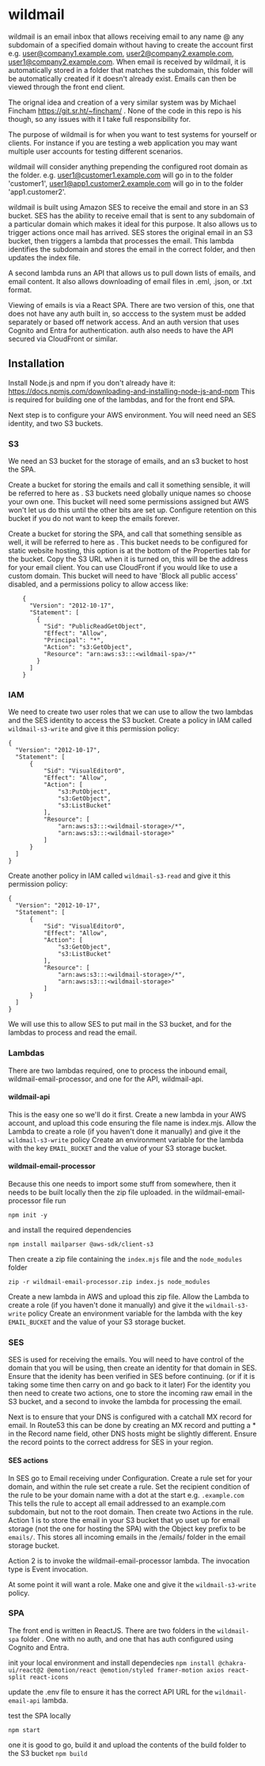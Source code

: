 # wildmail

wildmail is an email inbox that allows receiving email to any name @ any subdomain of a specified domain without having to create the account first e.g. user@company1.example.com, user2@company2.example.com, user1@company2.example.com. When email is received by wildmail, it is automatically stored in a folder that matches the subdomain, this folder will be automatically created if it doesn't already exist. Emails can then be viewed through the front end client.

The orignal idea and creation of a very similar system was by Michael Fincham https://git.sr.ht/~fincham/ . None of the code in this repo is his though, so any issues with it I take full responsibility for.

The purpose of wildmail is for when you want to test systems for yourself or clients. For instance if you are testing a web application you may want multiple user accounts for testing different scenarios. 

wildmail will consider anything prepending the configured root domain as the folder.  e.g. user1@customer1.example.com will go in to the folder 'customer1', user1@app1.customer2.example.com will go in to the folder 'app1.customer2'.

wildmail is built using Amazon SES to receive the email and store in an S3 bucket. SES has the ability to receive email that is sent to any subdomain of a particular domain which makes it ideal for this purpose. It also allows us to trigger actions once mail has arrived. SES stores the original email in an S3 bucket, then triggers a lambda that processes the email. This lambda identifies the subdomain and stores the email in the correct folder, and then updates the index file.

A second lambda runs an API that allows us to pull down lists of emails, and email content. It also allows downloading of email files in .eml, .json, or .txt format.

Viewing of emails is via a React SPA. There are two version of this, one that does not have any auth built in, so acccess to the system must be added separately or based off network access. And an auth version that uses Cognito and Entra for authentication. auth also needs to have the API secured via CloudFront or similar.

## Installation

Install Node.js and npm if you don't already have it: https://docs.npmjs.com/downloading-and-installing-node-js-and-npm
This is required for building one of the lambdas, and for the front end SPA. 

Next step is to configure your AWS environment. You will need need an SES identity, and two S3 buckets.

### S3
  We need an S3 bucket for the storage of emails, and an s3 bucket to host the SPA.

  Create a bucket for storing the emails and call it something sensible, it will be referred to here as <wildmail-storage>. S3 buckets need globally unique names so choose your own one. This bucket will need some permissions assigned but AWS won't let us do this until the other bits are set up.
  Configure retention on this bucket if you do not want to keep the emails forever.

  Create a bucket for storing the SPA, and call that something sensible as well, it will be referred to here as <wildmail-spa>. This bucket needs to be configured for static website hosting, this option is at the bottom of the Properties tab for the bucket. Copy the S3 URL when it is turned on, this will be the address for your email client. You can use CloudFront if you would like to use a custom domain.
    This bucket will need to have 'Block all public access' disabled, and a permissions policy to allow access like:
```
    {
      "Version": "2012-10-17",
      "Statement": [
        {
          "Sid": "PublicReadGetObject",
          "Effect": "Allow",
          "Principal": "*",
          "Action": "s3:GetObject",
          "Resource": "arn:aws:s3:::<wildmail-spa>/*"
        }
      ]
    }
```

### IAM

  We need to create two user roles that we can use to allow the two lambdas and the SES identity to access the S3 bucket.
  Create a policy in IAM called `wildmail-s3-write` and give it this permission policy:
  ```
  {
    "Version": "2012-10-17",
    "Statement": [
        {
            "Sid": "VisualEditor0",
            "Effect": "Allow",
            "Action": [
                "s3:PutObject",
                "s3:GetObject",
                "s3:ListBucket"
            ],
            "Resource": [
                "arn:aws:s3:::<wildmail-storage>/*",
                "arn:aws:s3:::<wildmail-storage>"
            ]
        }
    ]
}
```

Create another policy in IAM called `wildmail-s3-read` and give it this permission policy:

  ```
  {
    "Version": "2012-10-17",
    "Statement": [
        {
            "Sid": "VisualEditor0",
            "Effect": "Allow",
            "Action": [
                "s3:GetObject",
                "s3:ListBucket"
            ],
            "Resource": [
                "arn:aws:s3:::<wildmail-storage>/*",
                "arn:aws:s3:::<wildmail-storage>"
            ]
        }
    ]
  }
  ```

We will use this to allow SES to put mail in the S3 bucket, and for the lambdas to process and read the email. 


### Lambdas

  There are two lambdas required, one to process the inbound email, wildmail-email-processor, and one for the API, wildmail-api. 

  #### wildmail-api
  This is the easy one so we'll do it first. Create a new lambda in your AWS account, and upload this code ensuring the file name is index.mjs.
  Allow the Lambda to create a role (if you haven't done it manually) and give it the `wildmail-s3-write` policy
  Create an environment variable for the lambda with the key `EMAIL_BUCKET` and the value of your S3 storage bucket.

  #### wildmail-email-processor
  Because this one needs to import some stuff from somewhere, then it needs to be built locally then the zip file uploaded. 
  in the wildmail-email-processor file run
  
  `npm init -y`
  
  and install the required dependencies
  
  `npm install mailparser @aws-sdk/client-s3`
  
  Then create a zip file containing the `index.mjs` file and the `node_modules` folder
  
  `zip -r wildmail-email-processor.zip index.js node_modules`

  Create a new lambda in AWS and upload this zip file.
    Allow the Lambda to create a role (if you haven't done it manually) and give it the `wildmail-s3-write` policy
    Create an environment variable for the lambda with the key `EMAIL_BUCKET` and the value of your S3 storage bucket.


### SES
  SES is used for receiving the emails. You will need to have control of the domain that you will be using, then create an identity for that domain in SES. Ensure that the idenity has been verified in SES before continuing. (or if it is taking some time then carry on and go back to it later)
  For the identity you then need to create two actions, one to store the incoming raw email in the S3 bucket, and a second to invoke the lambda for processing the email.

  Next is to ensure that your DNS is configured with a catchall MX record for email. In Route53 this can be done by creating an MX record and putting a * in the Record name field, other DNS hosts might be slightly different. Ensure the record points to the correct address for SES in your region. 

#### SES actions

  In SES go to Email receiving under Configuration. Create a rule set for your domain, and within the rule set create a rule. Set the recipient condition of the rule to be your domain name with a dot at the start e.g. `.example.com` This tells the rule to accept all email addressed to an example.com subdomain, but not to the root domain.
  Then create two Actions in the rule. 
  Action 1 is to store the email in your S3 bucket that yo uset up for email storage (not the one for hosting the SPA) with the Object key prefix to be `emails/`. This stores all incoming emails in the /emails/ folder in the email storage bucket.

  Action 2 is to invoke the wildmail-email-processor lambda. The invocation type is Event invocation.

  At some point it will want a role. Make one and give it the `wildmail-s3-write` policy.

### SPA

The front end is written in ReactJS. 
There are two folders in the `wildmail-spa` folder . One with no auth, and one that has auth configured using Cognito and Entra. 

init your local environment and install dependecies
`npm install @chakra-ui/react@2 @emotion/react @emotion/styled framer-motion axios react-split react-icons`

update the .env file to ensure it has the correct API URL for the `wildmail-email-api` lambda.

test the SPA locally

`npm start`

one it is good to go, build it and upload the contents of the build folder to the <wildmail-spa> S3 bucket
`npm build`

